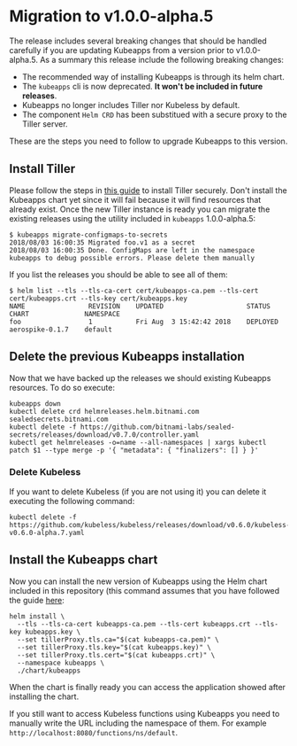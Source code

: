 # Migration to v1.0.0-alpha.5

The release includes several breaking changes that should be handled carefully if you are updating Kubeapps from a version prior to v1.0.0-alpha.5. As a summary this release include the following breaking changes:

 - The recommended way of installing Kubeapps is through its helm chart.
 - The `kubeapps` cli is now deprecated. **It won't be included in future releases**.
 - Kubeapps no longer includes Tiller nor Kubeless by default.
 - The component `Helm CRD` has been substitued with a secure proxy to the Tiller server.

These are the steps you need to follow to upgrade Kubeapps to this version.

## Install Tiller

Please follow the steps in [this guide](./securing-kubeapps.md) to install Tiller securely. Don't install the Kubeapps chart yet since it will fail because it will find resources that already exist. Once the new Tiller instance is ready you can migrate the existing releases using the utility included in `kubeapps` 1.0.0-alpha.5:

```
$ kubeapps migrate-configmaps-to-secrets
2018/08/03 16:00:35 Migrated foo.v1 as a secret
2018/08/03 16:00:35 Done. ConfigMaps are left in the namespace kubeapps to debug possible errors. Please delete them manually
```

If you list the releases you should be able to see all of them:

```
$ helm list --tls --tls-ca-cert cert/kubeapps-ca.pem --tls-cert cert/kubeapps.crt --tls-key cert/kubeapps.key
NAME               	REVISION	UPDATED                 	STATUS	 CHART          	NAMESPACE
foo                	1       	Fri Aug  3 15:42:42 2018	DEPLOYED aerospike-0.1.7	default
```

## Delete the previous Kubeapps installation

Now that we have backed up the releases we should existing Kubeapps resources. To do so execute:

```
kubeapps down
kubectl delete crd helmreleases.helm.bitnami.com sealedsecrets.bitnami.com
kubectl delete -f https://github.com/bitnami-labs/sealed-secrets/releases/download/v0.7.0/controller.yaml
kubectl get helmreleases -o=name --all-namespaces | xargs kubectl patch $1 --type merge -p '{ "metadata": { "finalizers": [] } }'
```

### Delete Kubeless

If you want to delete Kubeless (if you are not using it) you can delete it executing the following command:

```
kubectl delete -f https://github.com/kubeless/kubeless/releases/download/v0.6.0/kubeless-v0.6.0-alpha.7.yaml
```

## Install the Kubeapps chart

Now you can install the new version of Kubeapps using the Helm chart included in this repository (this command assumes that you have followed the guide [here](./securing-kubeapps.md):

```
helm install \
  --tls --tls-ca-cert kubeapps-ca.pem --tls-cert kubeapps.crt --tls-key kubeapps.key \
  --set tillerProxy.tls.ca="$(cat kubeapps-ca.pem)" \
  --set tillerProxy.tls.key="$(cat kubeapps.key)" \
  --set tillerProxy.tls.cert="$(cat kubeapps.crt)" \
  --namespace kubeapps \
  ./chart/kubeapps
```

When the chart is finally ready you can access the application showed after installing the chart.

If you still want to access Kubeless functions using Kubeapps you need to manually write the URL including the namespace of them. For example `http://localhost:8080/functions/ns/default`.
